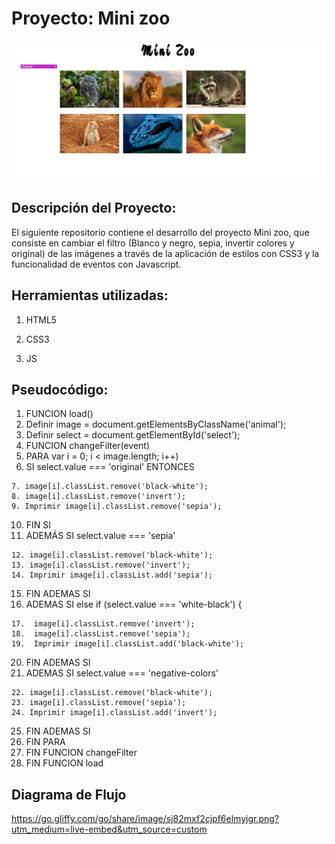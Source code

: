 # Proyecto: Mini zoo

![Mini Zoo](assets/images/mini-zoo.jpg "Proyecto Mini zoo")

## Descripción del Proyecto:

El siguiente repositorio contiene el desarrollo del proyecto Mini zoo, que consiste en cambiar el filtro (Blanco y negro, sepia, invertir colores y original) de las imágenes a través de la aplicación de estilos con CSS3 y la funcionalidad de eventos con Javascript.

## Herramientas utilizadas:

1. HTML5

2. CSS3

4. JS

## Pseudocódigo:

1. FUNCION load()
2. Definir image = document.getElementsByClassName('animal');
3. Definir select = document.getElementById('select');
4. FUNCION changeFilter(event) 
5. PARA var i = 0; i < image.length; i++)
6. SI select.value === 'original' ENTONCES
~~~
7. image[i].classList.remove('black-white');
8. image[i].classList.remove('invert');
9. Imprimir image[i].classList.remove('sepia');
~~~

10. FIN SI
11. ADEMÁS SI select.value === 'sepia'
~~~    
12. image[i].classList.remove('black-white');
13. image[i].classList.remove('invert');
14. Imprimir image[i].classList.add('sepia');
~~~
15. FIN ADEMAS SI
16. ADEMAS SI else if (select.value === 'white-black') {
~~~
17.  image[i].classList.remove('invert');
18.  image[i].classList.remove('sepia');
19.  Imprimir image[i].classList.add('black-white');
~~~
20. FIN ADEMAS SI
21. ADEMAS SI select.value === 'negative-colors'
~~~        
22. image[i].classList.remove('black-white');
23. image[i].classList.remove('sepia');
24. Imprimir image[i].classList.add('invert');
~~~ 
25. FIN ADEMAS SI
26. FIN PARA
27. FIN FUNCION  changeFilter     
28. FIN FUNCION  load


## Diagrama de Flujo
https://go.gliffy.com/go/share/image/sj82mxf2cjpf6elmyjgr.png?utm_medium=live-embed&utm_source=custom